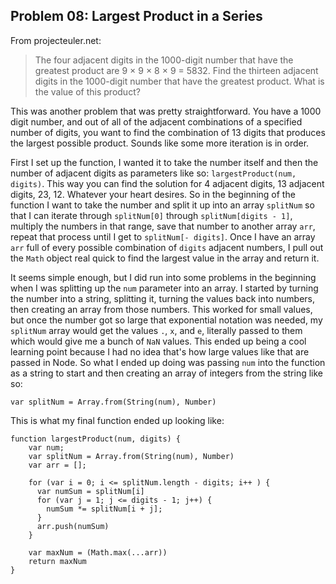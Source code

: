 ## Problem 08: Largest Product in a Series
From projecteuler.net:
>The four adjacent digits in the 1000-digit number that have the greatest product are 9 × 9 × 8 × 9 = 5832. Find the thirteen adjacent digits in the 1000-digit number that have the greatest product. What is the value of this product?

This was another problem that was pretty straightforward. You have a 1000 digit number, and out of all of the adjacent combinations of a specified number of digits, you want to find the combination of 13 digits that produces the largest possible product. Sounds like some more iteration is in order.

First I set up the function, I wanted it to take the number itself and then the number of adjacent digits as parameters like so: `largestProduct(num, digits)`. This way you can find the solution for 4 adjacent digits, 13 adjacent digits, 23, 12. Whatever your heart desires. So in the beginning of the function I want to take the number and split it up into an array `splitNum` so that I can iterate through `splitNum[0]` through `splitNum[digits - 1]`, multiply the numbers in that range, save that number to another array `arr`, repeat that process until I get to `splitNum[- digits]`. Once I have an array `arr` full of every possible combination of `digits` adjacent numbers, I pull out the `Math` object real quick to find the largest value in the array and return it.

It seems simple enough, but I did run into some problems in the beginning when I was splitting up the `num` parameter into an array. I started by turning the number into a string, splitting it, turning the values back into numbers, then creating an array from those numbers. This worked for small values, but once the number got so large that exponential notation was needed, my `splitNum` array would get the values `.`, `x`, and `e`, literally passed to them which would give me a bunch of `NaN` values. This ended up being a cool learning point because I had no idea that's how large values like that are passed in Node. So what I ended up doing was passing `num` into the function as a string to start and then creating an array of integers from the string like so: 
```
var splitNum = Array.from(String(num), Number)
```
This is what my final function ended up looking like: 
```
function largestProduct(num, digits) {
    var num;
    var splitNum = Array.from(String(num), Number)
    var arr = [];

    for (var i = 0; i <= splitNum.length - digits; i++ ) {
      var numSum = splitNum[i]
      for (var j = 1; j <= digits - 1; j++) {
        numSum *= splitNum[i + j];
      }
      arr.push(numSum)
    }

    var maxNum = (Math.max(...arr))
    return maxNum
}
 
```